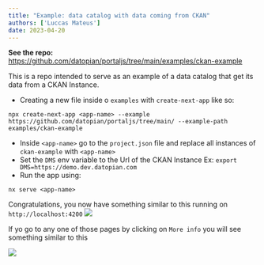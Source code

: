 ```yaml
---
title: "Example: data catalog with data coming from CKAN"
authors: ['Luccas Mateus']
date: 2023-04-20
---
```


**See the repo:** https://github.com/datopian/portaljs/tree/main/examples/ckan-example

This is a repo intended to serve as an example of a data catalog that get its data from a CKAN Instance.

- Creating a new file inside o `examples` with `create-next-app` like so:
```
npx create-next-app <app-name> --example https://github.com/datopian/portaljs/tree/main/ --example-path examples/ckan-example
```
- Inside `<app-name>` go to the `project.json` file and replace all instances of `ckan-example` with `<app-name>`
- Set the `DMS` env variable to the Url of the CKAN Instance Ex: `export DMS=https://demo.dev.datopian.com`
- Run the app using:
```
nx serve <app-name>
```
Congratulations, you now have something similar to this running on `http://localhost:4200`
![](https://media.discordapp.net/attachments/1069718983604977754/1098252297726865408/image.png?width=853&height=461)

If yo go to any one of those pages by clicking on `More info` you will see something similar to this

![](https://media.discordapp.net/attachments/1069718983604977754/1098252298074988595/image.png?width=853&height=461)
